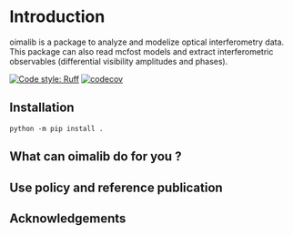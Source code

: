 # Introduction

oimalib is a package to analyze and modelize optical interferometry data. This package can also read mcfost models and extract interferometric observables (differential visibility amplitudes and phases).

[![Code style: Ruff](https://img.shields.io/endpoint?url=https://raw.githubusercontent.com/astral-sh/ruff/main/assets/badge/format.json)](https://github.com/astral-sh/ruff)
[![codecov](https://codecov.io/gh/DrSoulain/oimalib/branch/main/graph/badge.svg)](https://codecov.io/gh/DrSoulain/oimalib)

## Installation

```shell
python -m pip install .
```

## What can oimalib do for you ?

## Use policy and reference publication

## Acknowledgements
